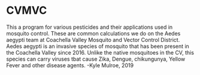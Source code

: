 # CVMVC
This a program for various pesticides and their applications used in mosquito control.
These are common calculations we do on the Aedes aegypti team at Coachella Valley Mosquito and Vector Control District.
Aedes aegypti is an invasive species of mosquito that has been present in the Coachella Valley since 2016.
Unlike the native mosquitoes in the CV, this species can carry viruses tbat cause Zika, Dengue, chikungunya, Yellow Fever and other disease agents.
-Kyle Mulroe, 2019
